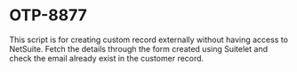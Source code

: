 # OTP-8877
This script is for creating custom record externally without having access to NetSuite. Fetch the details through the form created using Suitelet and check the email already exist in the customer record.
